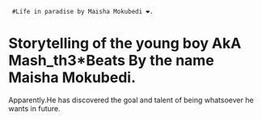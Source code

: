      #Life in paradise by Maisha Mokubedi ❤️.
# Storytelling of the young boy AkA Mash_th3*Beats By the name Maisha Mokubedi.
Apparently.He has discovered the goal and talent of being whatsoever he wants in future.  
